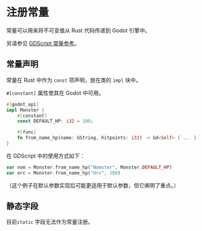 <!--
  ~ Copyright (c) godot-rust; Bromeon and contributors.
  ~ This Source Code Form is subject to the terms of the Mozilla Public
  ~ License, v. 2.0. If a copy of the MPL was not distributed with this
  ~ file, You can obtain one at https://mozilla.org/MPL/2.0/.
-->

# 注册常量

常量可以用来将不可变值从 Rust 代码传递到 Godot 引擎中。

另请参见 [GDScript 常量参考][godot-gdscript-constants]。


## 常量声明

常量在 Rust 中作为 `const` 项声明，放在类的 `impl` 块中。

`#[constant]` 属性使其在 Godot 中可用。


```rust
#[godot_api]
impl Monster {
    #[constant]
    const DEFAULT_HP: i32 = 100;

    #[func]
    fn from_name_hp(name: GString, hitpoints: i32) -> Gd<Self> { ... }
}
```

在 GDScript 中的使用方式如下：

```php
var nom = Monster.from_name_hp("Nomster", Monster.DEFAULT_HP)
var orc = Monster.from_name_hp("Orc", 200)
```

（这个例子在默认参数实现后可能更适用于默认参数，但它阐明了重点。）


## 静态字段

目前`static` 字段无法作为常量注册。


[godot-gdscript-constants]: https://docs.godotengine.org/en/stable/tutorials/scripting/gdscript/gdscript_basics.html#constants
